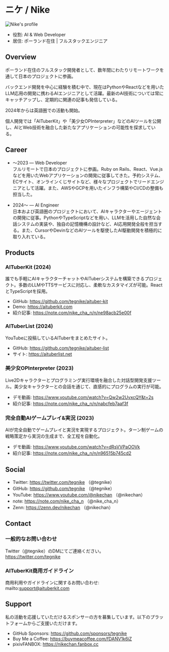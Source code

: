 # ニケ / Nike

![Nike's profile](/images/about/nikechan_icon.png)

- 役割: AI & Web Developer
- 居住: ポーランド在住 | フルスタックエンジニア

## Overview

ポーランド在住のフルスタック開発者として、数年間にわたりリモートワークを通して日本のプロジェクトに参画。

バックエンド開発を中心に経験を積む中で、現在はPythonやReactなどを用いたLLM応用の開発に携わるAIエンジニアとして活躍。最新のAI技術については常にキャッチアップし、定期的に関連の記事も発信している。

2024年からは英語圏での活動も開始。

個人開発では「AITuberKit」や「美少女OPInterpreter」などのAIツールを公開し、AIとWeb技術を融合した新たなアプリケーションの可能性を探求している。

## Career

- 〜2023 — Web Developer  
  フルリモートで日本のプロジェクトに参画。Ruby on Rails、React、Vue.jsなどを用いたWebアプリケーションの開発に従事してきた。予約システム、ECサイト、オンラインくじサイトなど、様々なプロジェクトでリードエンジニアとして活躍。また、AWSやGCPを用いたインフラ構築やCI/CDの整備も担当した。

- 2024〜 — AI Engineer  
  日本および英語圏のプロジェクトにおいて、AIキャラクターやエージェントの開発に従事。PythonやTypeScriptなどを用い、LLMを活用した自然な会話システムの実装や、独自の記憶機構の設計など、AI応用開発全般を担当する。また、CursorやDevinなどのAIツールを駆使したAI駆動開発を積極的に取り入れている。

## Products

### AITuberKit (2024)
誰でも手軽にAIキャラクターチャットやAITuberシステムを構築できるプロジェクト。多数のLLMやTTSサービスに対応し、柔軟なカスタマイズが可能。ReactとTypeScriptを採用。

- GitHub: https://github.com/tegnike/aituber-kit  
- Demo: https://aituberkit.com  
- 紹介記事: https://note.com/nike_cha_n/n/ne98acb25e00f

### AITuberList (2024)
YouTubeに投稿しているAITuberをまとめたサイト。

- GitHub: https://github.com/tegnike/aituber-list  
- サイト: https://aituberlist.net

### 美少女OPInterpreter (2023)
Live2Dキャラクターとプログラミング実行環境を融合した対話型開発支援ツール。美少女キャラクターとの会話を通じて、直感的にプログラムの実行が可能。

- デモ動画: https://www.youtube.com/watch?v=Qw2w2UvxcQY&t=2s  
- 紹介記事: https://note.com/nike_cha_n/n/nabcfeb7aaf3f

### 完全自動AIゲームプレイ&実況 (2023)
AIが完全自動でゲームプレイと実況を実現するプロジェクト。ターン制ゲームの戦略策定から実況の生成まで、全工程を自動化。

- デモ動画: https://www.youtube.com/watch?v=dRsVVPaOOVk  
- 紹介記事: https://note.com/nike_cha_n/n/n96515b745cd2

## Social

- Twitter: https://twitter.com/tegnike （@tegnike）
- GitHub: https://github.com/tegnike （@tegnike）
- YouTube: https://www.youtube.com/@nikechan （@nikechan）
- note: https://note.com/nike_cha_n （@nike_cha_n）
- Zenn: https://zenn.dev/nikechan （@nikechan）

## Contact

### 一般的なお問い合わせ
Twitter（@tegnike）のDMにてご連絡ください。  
https://twitter.com/tegnike

### AITuberKit商用ガイドライン
商用利用やガイドラインに関するお問い合わせ:  
mailto:support@aituberkit.com

## Support

私の活動を応援していただけるスポンサーの方を募集しています。以下のプラットフォームからご支援いただけます。

- GitHub Sponsors: https://github.com/sponsors/tegnike
- Buy Me a Coffee: https://buymeacoffee.com/fDANV1k6iZ
- pixivFANBOX: https://nikechan.fanbox.cc
